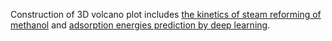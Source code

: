 Construction of 3D volcano plot includes [the kinetics of steam reforming of methanol](./kinetics_of_steam_reforming_of_methanol/Establishment_of_microkinetics_of_methanol_steam_reforming.md) and [adsorption energies prediction by deep learning](./adsorption_energies_prediction_by_DL/Adsorption_Energies_Prediction_by_Deep_Learning.md).
